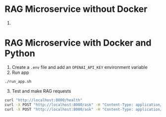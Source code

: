 # RAG Microservice without Docker

1. 

# RAG Microservice with Docker and Python


1. Create a `.env` file and add an `OPENAI_API_KEY` environment variable
2. Run app

```bash
./run_app.sh
```

3. Test and make RAG requests

```bash
curl "http://localhost:8000/health"
curl -X POST "http://localhost:8000/ask" -H "Content-Type: application/json" -d '{"question": "What is a Meeseeks Box?"}'
curl -X POST "http://localhost:8000/ask" -H "Content-Type: application/json" -d '{"question": "Give me a list of all the episodes about Jessica, including episode descriptions, in JSON format."}'
```


